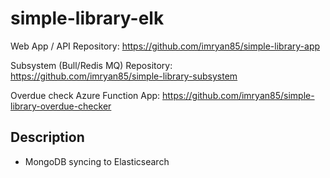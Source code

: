 # simple-library-elk

Web App / API Repository: https://github.com/imryan85/simple-library-app

Subsystem (Bull/Redis MQ) Repository: https://github.com/imryan85/simple-library-subsystem

Overdue check Azure Function App: https://github.com/imryan85/simple-library-overdue-checker

## Description

- MongoDB syncing to Elasticsearch
